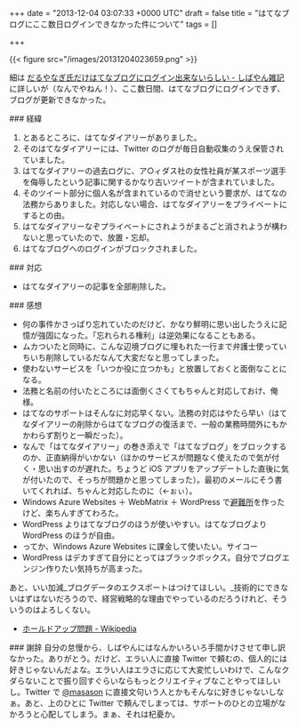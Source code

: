 
+++
date = "2013-12-04 03:07:33 +0000 UTC"
draft = false
title = "はてなブログにここ数日ログインできなかった件について"
tags = []

+++


{{< figure src="/images/20131204023659.png"  >}}

細は <a href="http://shiba-yan.hatenablog.jp/entry/20131203/1386001153">だるやなぎ氏だけはてなブログにログイン出来ないらしい - しばやん雑記</a> に詳しいが（なんでやねん！）、ここ数日間、はてなブログにログインできず、ブログが更新できなかった。

<div class="section">
    ### 経緯
    
<ol>
<li>とあるところに、はてなダイアリーがありました。</li>
<li>そのはてなダイアリーには、Twitter のログが毎日自動収集のうえ保管されていました。</li>
<li>はてなダイアリーの過去ログに、ア○ィダス社の女性社員が某スポーツ選手を侮辱したという記事に関するかなり古いツイートが含まれていました。</li>
<li>そのツイート部分に個人名が含まれているので消せという要求が、はてなの法務からありました。対応しない場合、はてなダイアリーをプライベートにするとの由。</li>
<li>はてなダイアリーなぞプライベートにされようがまるごと消されようが構わないと思っていたので、放置・忘却。</li>
<li>はてなブログへのログインがブロックされました。</li>
</ol>
</div>
<div class="section">
    ### 対応
    
<ul>
<li>はてなダイアリーの記事を全部削除した。</li>
</ul>
</div>
<div class="section">
    ### 感想
    
<ul>
<li>何の事件かさっぱり忘れていたのだけど、かなり鮮明に思い出したうえに記憶が強固になった。「忘れられる権利」は逆効果になることもある。</li>
<li>ムカついたと同時に、こんな辺境ブログに埋もれた一行まで弁護士使っていちいち削除しているだなんて大変だなと思ってしまった。</li>
<li>使わないサービスを「いつか役に立つかも」と放置しておくと面倒なことになる。</li>
<li>法務と名前の付いたところには面倒くさくてもちゃんと対応しておけ、俺様。</li>
<li>はてなのサポートはそんなに対応早くない。法務の対応はやたら早い（はてなダイアリーの削除からはてなブログの復活まで、一般の業務時間外にもかかわらず割りと一瞬だった）。</li>
<li>なんで「はてなダイアリー」の巻き添えで「はてなブログ」をブロックするのか、正直納得がいかない（ほかのサービスが問題なく使えたので気が付く・思い出すのが遅れた。ちょうど iOS アプリをアップデートした直後に気が付いたので、そっちが問題かと思ってしまった）。最初のメールにそう書いてくれれば、ちゃんと対応したのに（←ぉぃ）。</li>
<li>Windows Azure Websites ＋ WebMatrix ＋ WordPress で<a href="http://darulog.azurewebsites.net/">避難所</a>を作ったけど、楽ちんすぎてわろた。</li>
<li>WordPress よりはてなブログのほうが使いやすい。はてなブログより WordPress のほうが自由。</li>
<li>ってか、Windows Azure Websites に課金して使いたい。サイコー</li>
<li>WordPress はデカすぎて自分にとってはブラックボックス。自分でブログエンジン作りたい気持ちが高まった。</li>
</ul>あと、いい加減_ブログデータのエクスポートはつけてほしい。_技術的にできないはずはないだろうので、経営戦略的な理由でやっているのだろうけれど、そういうのはよろしくない。

<ul>
<li><a href="http://ja.wikipedia.org/wiki/%E3%83%9B%E3%83%BC%E3%83%AB%E3%83%89%E3%82%A2%E3%83%83%E3%83%97%E5%95%8F%E9%A1%8C">ホールドアップ問題 - Wikipedia</a></li>
</ul>
</div>
<div class="section">
    ### 謝辞
    自分の怠慢から、しばやんにはなんかいろいろ手間かけさせて申し訳なかった。ありがとう。だけど、エラい人に直接 Twitter で頼むの、個人的には好きじゃないんだよな。エラい人はエラさに応じて大変忙しいわけで、こんなクダらないことで振り回すぐらいならもっとクリエイティブなことやってほしいし。Twitter で <a href="https://twitter.com/masason">@masason</a> に直接文句いう人とかもそんなに好きじゃないしなぁ。あと、上のひとに Twitter で頼んでしまっては、サポートのひとの立場がなかろうと心配してしまう。まぁ、それは杞憂か。

</div>

